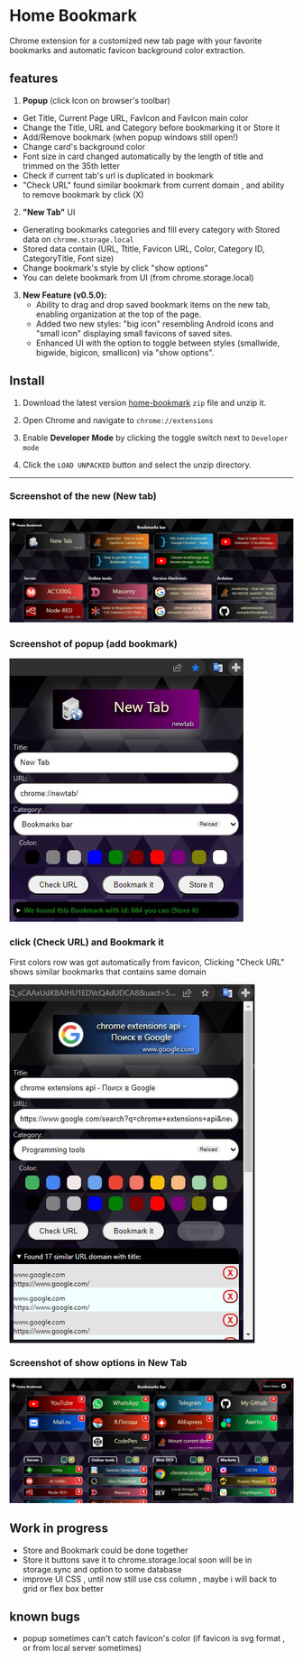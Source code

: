 # Home Bookmark
Chrome extension for a customized new tab page with your favorite bookmarks and automatic favicon background color extraction.

## features
1. **Popup** (click Icon on browser's toolbar)
 - Get Title, Current Page URL, FavIcon and FavIcon main color
 - Change the Title, URL and Category before bookmarking it or Store it
 - Add/Remove bookmark (when popup windows still open!)
 - Change card's background color
 - Font size in card changed automatically by the length of title and trimmed on the 35th letter
 - Check if current tab's url is duplicated in bookmark
 - "Check URL" found similar bookmark from current domain , and ability to remove bookmark by click (X)
2. **"New Tab"** UI
 - Generating bookmarks categories and fill every category with Stored data on `chrome.storage.local` 
 - Stored data contain (URL, Ttitle, Favicon URL, Color, Category ID, CategoryTitle, Font size)
 - Change bookmark's style by click "show options"
 - You can delete bookmark from UI (from chrome.storage.local)

3. **New Feature (v0.5.0):**
   - Ability to drag and drop saved bookmark items on the new tab, enabling organization at the top of the page.
   - Added two new styles: "big icon" resembling Android icons and "small icon" displaying small favicons of saved sites.
   - Enhanced UI with the option to toggle between styles (smallwide, bigwide, bigicon, smallicon) via "show options".

## Install

1. Download the latest version [home-bookmark](https://github.com/Ahmedhkad/home-bookmark/releases) `zip` file and unzip it.

2. Open Chrome and navigate to `chrome://extensions`
3. Enable **Developer Mode** by clicking the toggle switch next to `Developer mode`
4. Click the `LOAD UNPACKED` button and select the unzip directory.

---
### Screenshot of the new (New tab)

![Screenshot of new tab](https://github.com/Ahmedhkad/home-bookmark/blob/main/screenshot/v0.4.0/home-bookmark-newtab.JPG)
---
### Screenshot of popup (add bookmark)
![Screenshot popup](https://github.com/Ahmedhkad/home-bookmark/blob/main/screenshot/v0.4.0/home-bookmark-newtab-popup.JPG)

### click (Check URL) and Bookmark it
First colors row was got automatically from favicon,
Clicking "Check URL" shows similar bookmarks that contains same domain

![click (Check URL) and Bookmark it](https://github.com/Ahmedhkad/home-bookmark/blob/main/screenshot/v0.4.0/home-bookmark-google-popup.JPG)

### Screenshot of show options in New Tab 
![Screenshot of show options in New Tab](https://github.com/Ahmedhkad/home-bookmark/blob/main/screenshot/v0.4.0/home-bookmark-newtab-show-options.JPG)

## Work in progress
- Store and Bookmark could be done together 
- Store it buttons save it to chrome.storage.local soon will be in storage.sync and option to some database
- improve UI CSS , until now still use css column , maybe i will back to grid or flex box better

## known bugs
- popup sometimes can't catch favicon's color (if favicon is svg format , or from local server sometimes)